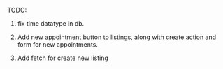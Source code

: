 TODO:

1. fix time datatype in db.

2. Add new appointment button to listings, along with create action and form for new appointments.

3. Add fetch for create new listing
